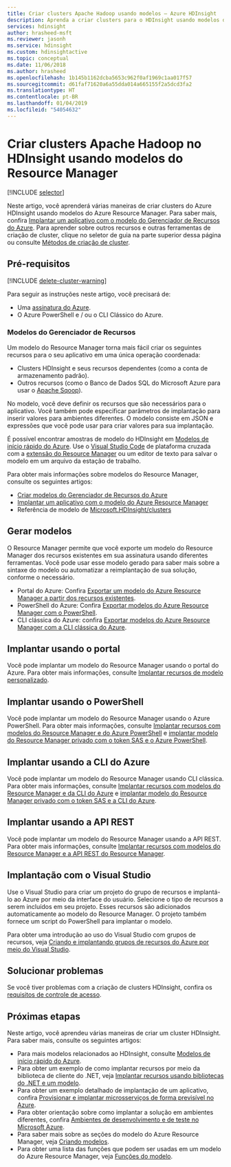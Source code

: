 ```yaml
---
title: Criar clusters Apache Hadoop usando modelos – Azure HDInsight
description: Aprenda a criar clusters para o HDInsight usando modelos do Resource Manager
services: hdinsight
author: hrasheed-msft
ms.reviewer: jasonh
ms.service: hdinsight
ms.custom: hdinsightactive
ms.topic: conceptual
ms.date: 11/06/2018
ms.author: hrasheed
ms.openlocfilehash: 1b145b1162dcba5653c962f0af1969c1aa017f57
ms.sourcegitcommit: d61faf71620a6a55dda014a665155f2a5dcd3fa2
ms.translationtype: HT
ms.contentlocale: pt-BR
ms.lasthandoff: 01/04/2019
ms.locfileid: "54054632"
---
```

# <a name="create-apache-hadoop-clusters-in-hdinsight-by-using-resource-manager-templates"></a>Criar clusters Apache Hadoop no HDInsight usando modelos do Resource Manager
[!INCLUDE [selector](../../includes/hdinsight-create-linux-cluster-selector.md)]

Neste artigo, você aprenderá várias maneiras de criar clusters do Azure HDInsight usando modelos do Azure Resource Manager. Para saber mais, confira [Implantar um aplicativo com o modelo do Gerenciador de Recursos do Azure](../azure-resource-manager/resource-group-template-deploy.md). Para aprender sobre outros recursos e outras ferramentas de criação de cluster, clique no seletor de guia na parte superior dessa página ou consulte [Métodos de criação de cluster](hdinsight-hadoop-provision-linux-clusters.md#cluster-setup-methods).

## <a name="prerequisites"></a>Pré-requisitos
[!INCLUDE [delete-cluster-warning](../../includes/hdinsight-delete-cluster-warning.md)]

Para seguir as instruções neste artigo, você precisará de:

* Uma [assinatura do Azure](https://azure.microsoft.com/documentation/videos/get-azure-free-trial-for-testing-hadoop-in-hdinsight/).
* O Azure PowerShell e / ou o CLI Clássico do Azure.

### <a name="resource-manager-templates"></a>Modelos do Gerenciador de Recursos
Um modelo do Resource Manager torna mais fácil criar os seguintes recursos para o seu aplicativo em uma única operação coordenada:
* Clusters HDInsight e seus recursos dependentes (como a conta de armazenamento padrão).
* Outros recursos (como o Banco de Dados SQL do Microsoft Azure para usar o [Apache Sqoop](https://sqoop.apache.org/)).

No modelo, você deve definir os recursos que são necessários para o aplicativo. Você também pode especificar parâmetros de implantação para inserir valores para ambientes diferentes. O modelo consiste em JSON e expressões que você pode usar para criar valores para sua implantação.

É possível encontrar amostras de modelo do HDInsight em [Modelos de início rápido do Azure](https://azure.microsoft.com/resources/templates/?term=hdinsight). Use o [Visual Studio Code](https://code.visualstudio.com/#alt-downloads) de plataforma cruzada com a [extensão do Resource Manager](https://marketplace.visualstudio.com/items?itemName=msazurermtools.azurerm-vscode-tools) ou um editor de texto para salvar o modelo em um arquivo da estação de trabalho. 

Para obter mais informações sobre modelos do Resource Manager, consulte os seguintes artigos:

* [Criar modelos do Gerenciador de Recursos do Azure](../azure-resource-manager/resource-group-authoring-templates.md)
* [Implantar um aplicativo com o modelo do Azure Resource Manager](../azure-resource-manager/resource-group-template-deploy.md)
* Referência de modelo de [Microsoft.HDInsight/clusters](/azure/templates/microsoft.hdinsight/clusters)

## <a name="generate-templates"></a>Gerar modelos

O Resource Manager permite que você exporte um modelo do Resource Manager dos recursos existentes em sua assinatura usando diferentes ferramentas. Você pode usar esse modelo gerado para saber mais sobre a sintaxe do modelo ou automatizar a reimplantação de sua solução, conforme o necessário.

- Portal do Azure: Confira [Exportar um modelo do Azure Resource Manager a partir dos recursos existentes](../azure-resource-manager/resource-manager-export-template.md).
- PowerShell do Azure: Confira [Exportar modelos do Azure Resource Manager com o PowerShell](../azure-resource-manager/resource-manager-export-template-powershell.md).
- CLI clássica do Azure: confira [Exportar modelos do Azure Resource Manager com a CLI clássica do Azure](../azure-resource-manager/resource-manager-export-template-cli.md).


## <a name="deploy-using-the-portal"></a>Implantar usando o portal

Você pode implantar um modelo do Resource Manager usando o portal do Azure. Para obter mais informações, consulte [Implantar recursos de modelo personalizado](../azure-resource-manager/resource-group-template-deploy-portal.md#deploy-resources-from-custom-template).

## <a name="deploy-using-powershell"></a>Implantar usando o PowerShell

Você pode implantar um modelo do Resource Manager usando o Azure PowerShell. Para obter mais informações, consulte [Implantar recursos com modelos do Resource Manager e do Azure PowerShell](../azure-resource-manager/resource-group-template-deploy.md) e [implantar modelo do Resource Manager privado com o token SAS e o Azure PowerShell](../azure-resource-manager/resource-manager-powershell-sas-token.md).

## <a name="deploy-using-azure-cli"></a>Implantar usando a CLI do Azure

Você pode implantar um modelo do Resource Manager usando CLI clássica. Para obter mais informações, consulte [Implantar recursos com modelos do Resource Manager e da CLI do Azure](../azure-resource-manager/resource-group-template-deploy-cli.md) e [implantar modelo do Resource Manager privado com o token SAS e a CLI do Azure](../azure-resource-manager/resource-manager-cli-sas-token.md).

## <a name="deploy-using-the-rest-api"></a>Implantar usando a API REST
Você pode implantar um modelo do Resource Manager usando a API REST. Para obter mais informações, consulte [Implantar recursos com modelos do Resource Manager e a API REST do Resource Manager](../azure-resource-manager/resource-group-template-deploy-rest.md).

## <a name="deploy-with-visual-studio"></a>Implantação com o Visual Studio
 Use o Visual Studio para criar um projeto do grupo de recursos e implantá-lo ao Azure por meio da interface do usuário. Selecione o tipo de recursos a serem incluídos em seu projeto. Esses recursos são adicionados automaticamente ao modelo do Resource Manager. O projeto também fornece um script do PowerShell para implantar o modelo.

Para obter uma introdução ao uso do Visual Studio com grupos de recursos, veja [Criando e implantando grupos de recursos do Azure por meio do Visual Studio](../azure-resource-manager/vs-azure-tools-resource-groups-deployment-projects-create-deploy.md).

## <a name="troubleshoot"></a>Solucionar problemas

Se você tiver problemas com a criação de clusters HDInsight, confira os [requisitos de controle de acesso](hdinsight-hadoop-create-linux-clusters-portal.md).

## <a name="next-steps"></a>Próximas etapas
Neste artigo, você aprendeu várias maneiras de criar um cluster HDInsight. Para saber mais, consulte os seguintes artigos:

* Para mais modelos relacionados ao HDInsight, consulte [Modelos de início rápido do Azure](https://azure.microsoft.com/resources/templates/?term=hdinsight).
* Para obter um exemplo de como implantar recursos por meio da biblioteca de cliente do .NET, veja [Implantar recursos usando bibliotecas do .NET e um modelo](../virtual-machines/windows/csharp-template.md?toc=%2fazure%2fvirtual-machines%2fwindows%2ftoc.json).
* Para obter um exemplo detalhado de implantação de um aplicativo, confira [Provisionar e implantar microsserviços de forma previsível no Azure](../app-service/deploy-complex-application-predictably.md).
* Para obter orientação sobre como implantar a solução em ambientes diferentes, confira [Ambientes de desenvolvimento e de teste no Microsoft Azure](../solution-dev-test-environments.md).
* Para saber mais sobre as seções do modelo do Azure Resource Manager, veja [Criando modelos](../azure-resource-manager/resource-group-authoring-templates.md).
* Para obter uma lista das funções que podem ser usadas em um modelo do Azure Resource Manager, veja [Funções do modelo](../azure-resource-manager/resource-group-template-functions.md).
